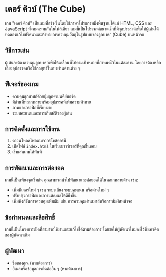 # เดอร์ คิวบ์ (The Cube)

เกม "เดอร์ คิวบ์" เป็นเกมที่สร้างขึ้นโดยใช้ภาษาโปรแกรมมิ่งพื้นฐาน ได้แก่ HTML, CSS และ JavaScript ทั้งหมดรวมกันในไฟล์เดียว เกมนี้เป็นโปรเจกต์ขนาดเล็กที่มีจุดประสงค์เพื่อให้ผู้เล่นได้ทดลองแก้ไขปริศนาและท้าทายการควบคุมวัตถุในรูปแบบของลูกบาศก์ (Cube) บนหน้าจอ

## วิธีการเล่น

ผู้เล่นจะต้องควบคุมลูกบาศก์เพื่อให้เคลื่อนที่ไปตามเป้าหมายที่กำหนดไว้ในแต่ละด่าน โดยอาจต้องหลีกเลี่ยงอุปสรรคหรือใช้กลยุทธ์ในการผ่านด่านต่าง ๆ

## ฟีเจอร์ของเกม

- ควบคุมลูกบาศก์ด้วยปุ่มลูกศรบนคีย์บอร์ด
- มีด่านที่หลากหลายพร้อมอุปสรรคที่เพิ่มความท้าทาย
- ภาพและกราฟิกที่เรียบง่าย
- ระบบคะแนนและการเก็บสถิติของผู้เล่น

## การติดตั้งและการใช้งาน

1. ดาวน์โหลดไฟล์เกมจากรีโพสิตอรีนี้
2. เปิดไฟล์ `index.html` ในเว็บเบราว์เซอร์ที่คุณชื่นชอบ
3. เริ่มเล่นเกมได้ทันที

## การพัฒนาและการต่อยอด

เกมนี้เป็นเพียงจุดเริ่มต้น คุณสามารถนำไปพัฒนาและต่อยอดได้ในหลากหลายด้าน เช่น:

- เพิ่มฟีเจอร์ใหม่ ๆ เช่น ระบบเสียง ระบบคะแนน หรือด่านใหม่ ๆ
- ปรับปรุงกราฟิกและการแสดงผลให้ดียิ่งขึ้น
- เพิ่มฟังก์ชันการควบคุมเพิ่มเติม เช่น การควบคุมผ่านเมาส์หรือการสัมผัสหน้าจอ

## ข้อกำหนดและลิขสิทธิ์

เกมนี้เป็นโครงการเปิดที่สามารถใช้งานและแก้ไขได้ตามต้องการ โดยขอให้ผู้พัฒนาใหม่คงไว้ซึ่งเครดิตของผู้พัฒนาเดิม

## ผู้พัฒนา

- ชื่อของคุณ (หากต้องการ)
- อีเมลหรือข้อมูลการติดต่ออื่น ๆ (หากต้องการ)


